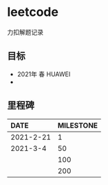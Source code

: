 # leetcode
力扣解题记录

## 目标

- 2021年 春 HUAWEI
- 

## 里程碑

| DATE      | MILESTONE |
| :-------- | --------- |
| 2021-2-21 | 1         |
| 2021-3-4  | 50        |
|           | 100       |
|           | 200       |

